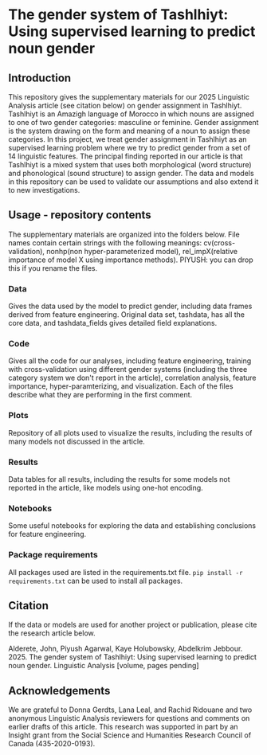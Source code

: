 # The gender system of Tashlhiyt: Using supervised learning to predict noun gender

## Introduction
This repository gives the supplementary materials for our 2025 Linguistic Analysis article (see citation below) on gender assignment in Tashlhiyt. Tashlhiyt is an Amazigh language of Morocco in which nouns are assigned to one of two gender categories: masculine or feminine. Gender assignment is the system drawing on the form and meaning of a noun to assign these categories. In this project, we treat gender assignment in Tashlhiyt as an supervised learning problem where we try to predict gender from a set of 14 linguistic features. The principal finding reported in our article is that Tashlhiyt is a mixed system that uses both morphological (word structure) and phonological (sound structure) to assign gender. The data and models in this repository can be used to validate our assumptions and also extend it to new investigations. 

## Usage - repository contents
The supplementary materials are organized into the folders below. File names contain certain strings with the following meanings: cv(cross-validation), nonhp(non hyper-parameterized model), rel_impX(relative importance of model X using importance methods). PIYUSH: you can drop this if you rename the files.

### Data
Gives the data used by the model to predict gender, including data frames derived from feature engineering. Original data set, tashdata, has all the core data, and tashdata_fields gives detailed field explanations.

### Code
Gives all the code for our analyses, including feature engineering, training with cross-validation using different gender systems (including the three category system we don't report in the article), correlation analysis, feature importance, hyper-paramterizing, and visualization. Each of the files describe what they are performing in the first comment.

### Plots
Repository of all plots used to visualize the results, including the results of many models not discussed in the article.

### Results
Data tables for all results, including the results for some models not reported in the article, like models using one-hot encoding.

### Notebooks
Some useful notebooks for exploring the data and establishing conclusions for feature engineering. 

### Package requirements
All packages used are listed in the requirements.txt file. `pip install -r requirements.txt` can be used to install all packages.

## Citation
If the data or models are used for another project or publication, please cite the research article below.

Alderete, John, Piyush Agarwal, Kaye Holubowsky, Abdelkrim Jebbour. 2025. The gender system of Tashlhiyt: Using supervised learning to predict noun gender. Linguistic Analysis [volume, pages pending]

## Acknowledgements
We are grateful to Donna Gerdts, Lana Leal, and Rachid Ridouane and two anonymous Linguistic Analysis reviewers for questions and comments on earlier drafts of this article. This research was supported in part by an Insight grant from the Social Science and Humanities Research Council of Canada (435-2020-0193).
